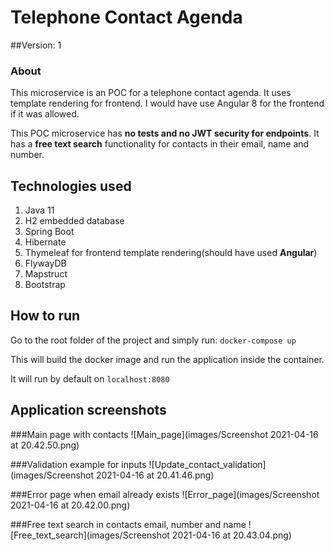 # Telephone Contact Agenda

##Version: 1


### About
This microservice is an POC for a telephone contact agenda.
It uses template rendering for frontend.
I would have use Angular 8 for the frontend if it was allowed.

This POC microservice has **no tests and no JWT security for endpoints**.
It has a **free text search** functionality for contacts in their email, name and number.


## Technologies used
1) Java 11
2) H2 embedded database
3) Spring Boot
4) Hibernate
5) Thymeleaf for frontend template rendering(should have used **Angular**)
6) FlywayDB
7) Mapstruct
8) Bootstrap

## How to run

Go to the root folder of the project and simply run:
``docker-compose up``

This will build the docker image and run the application inside the container.

It will run by default on ``localhost:8080``

## Application screenshots

###Main page with contacts
![Main_page](images/Screenshot 2021-04-16 at 20.42.50.png)

###Validation example for inputs
![Update_contact_validation](images/Screenshot 2021-04-16 at 20.41.46.png)

###Error page when email already exists
![Error_page](images/Screenshot 2021-04-16 at 20.42.00.png)

###Free text search in contacts email, number and name
![Free_text_search](images/Screenshot 2021-04-16 at 20.43.04.png)


    